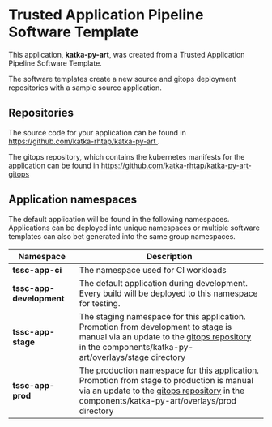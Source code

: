 # Trusted Application Pipeline Software Template

This application, **katka-py-art**, was created from a Trusted Application Pipeline Software Template.

The software templates create a new source and gitops deployment repositories with a sample source application. 

## Repositories

The source code for your application can be found in [https://github.com/katka-rhtap/katka-py-art ](https://github.com/katka-rhtap/katka-py-art ).
 
The gitops repository, which contains the kubernetes manifests for the application can be found in 
[https://github.com/katka-rhtap/katka-py-art-gitops ](https://github.com/katka-rhtap/katka-py-art-gitops ) 

## Application namespaces 

The default application will be found in the following namespaces. Applications can be deployed into unique namespaces or multiple software templates can also bet generated into the same group namespaces.  

|  Namespace   |  Description   |  
| -------- | -------- |
| **tssc-app-ci** | The namespace used for CI workloads |
| **tssc-app-development** | The default application during development. Every build will be deployed to this namespace for testing. |
| **tssc-app-stage** | The staging namespace for this application. Promotion from development to stage is manual via an update to the [gitops repository](https://github.com/katka-rhtap/katka-py-art-gitops ) in the components/katka-py-art/overlays/stage directory |
| **tssc-app-prod** | The production namespace for this application. Promotion from stage to production is manual via an update to the [gitops repository](https://github.com/katka-rhtap/katka-py-art-gitops ) in the components/katka-py-art/overlays/prod directory |